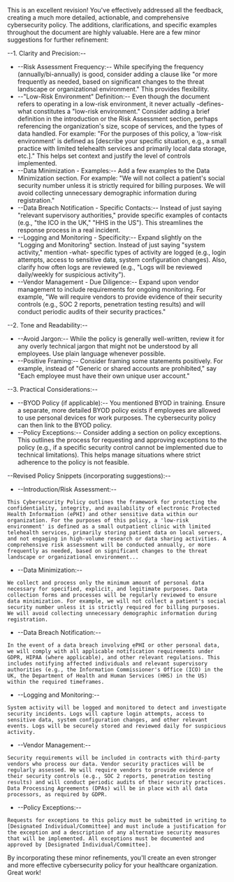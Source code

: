 This is an excellent revision! You've effectively addressed all the feedback, creating a much more detailed, actionable, and comprehensive cybersecurity policy. The additions, clarifications, and specific examples throughout the document are highly valuable.  Here are a few minor suggestions for further refinement:

--1. Clarity and Precision:--

-   --Risk Assessment Frequency:-- While specifying the frequency (annually/bi-annually) is good, consider adding a clause like "or more frequently as needed, based on significant changes to the threat landscape or organizational environment." This provides flexibility.
-   --"Low-Risk Environment" Definition:-- Even though the document refers to operating in a low-risk environment, it never actually -defines- what constitutes a "low-risk environment." Consider adding a brief definition in the introduction or the Risk Assessment section, perhaps referencing the organization's size, scope of services, and the types of data handled.  For example:  "For the purposes of this policy, a 'low-risk environment' is defined as [describe your specific situation, e.g., a small practice with limited telehealth services and primarily local data storage, etc.]." This helps set context and justify the level of controls implemented.
-   --Data Minimization - Examples:-- Add a few examples to the Data Minimization section.  For example: "We will not collect a patient's social security number unless it is strictly required for billing purposes. We will avoid collecting unnecessary demographic information during registration."
-   --Data Breach Notification - Specific Contacts:-- Instead of just saying "relevant supervisory authorities," provide specific examples of contacts (e.g., "the ICO in the UK," "HHS in the US"). This streamlines the response process in a real incident.
-   --Logging and Monitoring - Specificity:--  Expand slightly on the "Logging and Monitoring" section. Instead of just saying "system activity," mention -what- specific types of activity are logged (e.g., login attempts, access to sensitive data, system configuration changes). Also, clarify how often logs are reviewed (e.g., "Logs will be reviewed daily/weekly for suspicious activity").
-   --Vendor Management - Due Diligence:-- Expand upon vendor management to include requirements for ongoing monitoring. For example, "We will require vendors to provide evidence of their security controls (e.g., SOC 2 reports, penetration testing results) and will conduct periodic audits of their security practices."

--2. Tone and Readability:--

-   --Avoid Jargon:-- While the policy is generally well-written, review it for any overly technical jargon that might not be understood by all employees. Use plain language whenever possible.
-   --Positive Framing:-- Consider framing some statements positively. For example, instead of "Generic or shared accounts are prohibited," say "Each employee must have their own unique user account."

--3.  Practical Considerations:--

-   --BYOD Policy (if applicable):-- You mentioned BYOD in training. Ensure a separate, more detailed BYOD policy exists if employees are allowed to use personal devices for work purposes. The cybersecurity policy can then link to the BYOD policy.
-   --Policy Exceptions:-- Consider adding a section on policy exceptions. This outlines the process for requesting and approving exceptions to the policy (e.g., if a specific security control cannot be implemented due to technical limitations). This helps manage situations where strict adherence to the policy is not feasible.

--Revised Policy Snippets (incorporating suggestions):--

-   --Introduction/Risk Assessment:--

```
This Cybersecurity Policy outlines the framework for protecting the confidentiality, integrity, and availability of electronic Protected Health Information (ePHI) and other sensitive data within our organization. For the purposes of this policy, a 'low-risk environment' is defined as a small outpatient clinic with limited telehealth services, primarily storing patient data on local servers, and not engaging in high-volume research or data sharing activities. A comprehensive risk assessment will be conducted annually, or more frequently as needed, based on significant changes to the threat landscape or organizational environment...
```

-   --Data Minimization:--

```
We collect and process only the minimum amount of personal data necessary for specified, explicit, and legitimate purposes. Data collection forms and processes will be regularly reviewed to ensure data minimization. For example, we will not collect a patient's social security number unless it is strictly required for billing purposes. We will avoid collecting unnecessary demographic information during registration.
```

-   --Data Breach Notification:--

```
In the event of a data breach involving ePHI or other personal data, we will comply with all applicable notification requirements under GDPR, HIPAA (where applicable), and other relevant regulations. This includes notifying affected individuals and relevant supervisory authorities (e.g., the Information Commissioner's Office (ICO) in the UK, the Department of Health and Human Services (HHS) in the US) within the required timeframes.
```

-   --Logging and Monitoring:--

```
System activity will be logged and monitored to detect and investigate security incidents. Logs will capture login attempts, access to sensitive data, system configuration changes, and other relevant events. Logs will be securely stored and reviewed daily for suspicious activity.
```

-   --Vendor Management:--

```
Security requirements will be included in contracts with third-party vendors who process our data. Vendor security practices will be regularly assessed. We will require vendors to provide evidence of their security controls (e.g., SOC 2 reports, penetration testing results) and will conduct periodic audits of their security practices. Data Processing Agreements (DPAs) will be in place with all data processors, as required by GDPR.
```

-   --Policy Exceptions:--

```
Requests for exceptions to this policy must be submitted in writing to [Designated Individual/Committee] and must include a justification for the exception and a description of any alternative security measures that will be implemented. All exceptions must be documented and approved by [Designated Individual/Committee].
```

By incorporating these minor refinements, you'll create an even stronger and more effective cybersecurity policy for your healthcare organization.  Great work!
